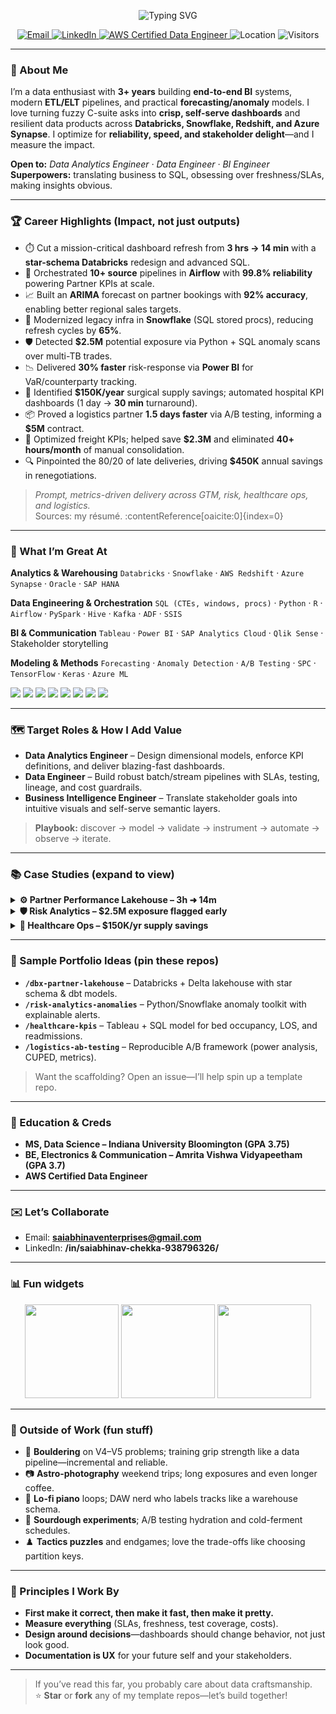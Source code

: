 

<!-- Header / Hero -->
<p align="center">
  <img src="https://readme-typing-svg.demolab.com?font=Inter&weight=700&size=28&pause=1200&center=true&vCenter=true&width=800&lines=Hi%2C+I'm+Saiabhinav+Chekka+%F0%9F%91%8B;Data+Analytics+Engineer+%7C+Data+Engineer+%7C+BI+Engineer;I+turn+raw+data+into+decisions+and+%24%24%24+impact" alt="Typing SVG" />
</p>

<p align="center">
  <a href="mailto:saiabhinaventerprises@gmail.com">
    <img alt="Email" src="https://img.shields.io/badge/Email-saiabhinaventerprises%40gmail.com-1a73e8?logo=gmail&logoColor=white">
  </a>
  <a href="https://www.linkedin.com/in/saiabhinav-chekka-938796326/">
    <img alt="LinkedIn" src="https://img.shields.io/badge/LinkedIn-Saiabhinav%20Chekka-0a66c2?logo=linkedin&logoColor=white">
  </a>
  <a href="https://www.credly.com/badges/f0e37018-865f-4ea2-b124-8294f152e0b5/public_url">
    <img alt="AWS Certified Data Engineer" src="https://img.shields.io/badge/AWS%20Certified-Data%20Engineer-ff9900?logo=amazonaws&logoColor=white">
  </a>
  <img alt="Location" src="https://img.shields.io/badge/USA-United%20States-2e7d32?logo=google-maps&logoColor=white">
  <img alt="Visitors" src="https://komarev.com/ghpvc/?username=schekka123&style=flat&color=grey">
</p>

---

### 🚀 About Me
I’m a data enthusiast with **3+ years** building **end-to-end BI** systems, modern **ETL/ELT** pipelines, and practical **forecasting/anomaly** models. I love turning fuzzy C-suite asks into **crisp, self-serve dashboards** and resilient data products across **Databricks, Snowflake, Redshift, and Azure Synapse**. I optimize for **reliability, speed, and stakeholder delight**—and I measure the impact.

**Open to:** *Data Analytics Engineer · Data Engineer · BI Engineer*  
**Superpowers:** translating business to SQL, obsessing over freshness/SLAs, making insights obvious.

---

### 🏆 Career Highlights (Impact, not just outputs)
- ⏱️ Cut a mission-critical dashboard refresh from **3 hrs → 14 min** with a **star-schema Databricks** redesign and advanced SQL.
- 🤖 Orchestrated **10+ source** pipelines in **Airflow** with **99.8% reliability** powering Partner KPIs at scale.
- 📈 Built an **ARIMA** forecast on partner bookings with **92% accuracy**, enabling better regional sales targets.
- 🧊 Modernized legacy infra in **Snowflake** (SQL stored procs), reducing refresh cycles by **65%**.
- 🛡️ Detected **$2.5M** potential exposure via Python + SQL anomaly scans over multi-TB trades.
- 📉 Delivered **30% faster** risk-response via **Power BI** for VaR/counterparty tracking.
- 🏥 Identified **$150K/year** surgical supply savings; automated hospital KPI dashboards (1 day → **30 min** turnaround).
- 📦 Proved a logistics partner **1.5 days faster** via A/B testing, informing a **$5M** contract.
- 🚚 Optimized freight KPIs; helped save **$2.3M** and eliminated **40+ hours/month** of manual consolidation.
- 🔍 Pinpointed the 80/20 of late deliveries, driving **$450K** annual savings in renegotiations.

> *Prompt, metrics-driven delivery across GTM, risk, healthcare ops, and logistics.*  
> Sources: my résumé. :contentReference[oaicite:0]{index=0}

---

### 🧩 What I’m Great At
**Analytics & Warehousing**
`Databricks` · `Snowflake` · `AWS Redshift` · `Azure Synapse` · `Oracle` · `SAP HANA`

**Data Engineering & Orchestration**
`SQL (CTEs, windows, procs)` · `Python` · `R` · `Airflow` · `PySpark` · `Hive` · `Kafka` · `ADF` · `SSIS`

**BI & Communication**
`Tableau` · `Power BI` · `SAP Analytics Cloud` · `Qlik Sense` · Stakeholder storytelling

**Modeling & Methods**
`Forecasting` · `Anomaly Detection` · `A/B Testing` · `SPC` · `TensorFlow` · `Keras` · `Azure ML`

<p>
  <img src="https://img.shields.io/badge/SQL-Expert-3a3a3a?logo=postgresql&logoColor=white" />
  <img src="https://img.shields.io/badge/Python-Advanced-3a3a3a?logo=python&logoColor=white" />
  <img src="https://img.shields.io/badge/R-Stat%20Modeling-3a3a3a?logo=r&logoColor=white" />
  <img src="https://img.shields.io/badge/Tableau-Dashboards-3a3a3a?logo=tableau&logoColor=white" />
  <img src="https://img.shields.io/badge/Power%20BI-Storytelling-3a3a3a?logo=powerbi&logoColor=white" />
  <img src="https://img.shields.io/badge/Airflow-Orchestration-3a3a3a?logo=apacheairflow&logoColor=white" />
  <img src="https://img.shields.io/badge/Databricks-Lakehouse-3a3a3a?logo=databricks&logoColor=white" />
  <img src="https://img.shields.io/badge/Snowflake-ELT-3a3a3a?logo=snowflake&logoColor=white" />
</p>

---

### 🗺️ Target Roles & How I Add Value
- **Data Analytics Engineer** – Design dimensional models, enforce KPI definitions, and deliver blazing-fast dashboards.
- **Data Engineer** – Build robust batch/stream pipelines with SLAs, testing, lineage, and cost guardrails.
- **Business Intelligence Engineer** – Translate stakeholder goals into intuitive visuals and self-serve semantic layers.

> **Playbook:** discover → model → validate → instrument → automate → observe → iterate.

---

### 📚 Case Studies (expand to view)
<details>
<summary><b>⚙️ Partner Performance Lakehouse – 3h ➜ 14m</b></summary>

- **Stack:** Databricks, Delta, SQL, Airflow, Tableau  
- **What changed:** rebuilt a tangled report into a **star schema** with conformed dims; introduced **incremental loads** and **Z-ordering**.  
- **Outcome:** refresh **~13× faster**, standardized **25+ KPIs**, enabled **self-serve** exploration for GTM leaders.
</details>

<details>
<summary><b>🛡️ Risk Analytics – $2.5M exposure flagged early</b></summary>

- **Stack:** Python (pandas), SQL, Snowflake, Power BI  
- **Approach:** anomaly scans, distribution shifts, and rule-based explainability for analyst review.  
- **Outcome:** accelerated risk response by **30%** and raised detection fidelity.
</details>

<details>
<summary><b>🏥 Healthcare Ops – $150K/yr supply savings</b></summary>

- **Stack:** Oracle SQL, Tableau  
- **Approach:** joined procurement & surgery logs; highlighted implant variance across surgeons.  
- **Outcome:** standardization plan saving **$150K**; dashboards now update in **30 min**.
</details>

---

### 🧪 Sample Portfolio Ideas (pin these repos)
- **`/dbx-partner-lakehouse`** – Databricks + Delta lakehouse with star schema & dbt models.
- **`/risk-analytics-anomalies`** – Python/Snowflake anomaly toolkit with explainable alerts.
- **`/healthcare-kpis`** – Tableau + SQL model for bed occupancy, LOS, and readmissions.
- **`/logistics-ab-testing`** – Reproducible A/B framework (power analysis, CUPED, metrics).

> Want the scaffolding? Open an issue—I’ll help spin up a template repo.

---

### 🧠 Education & Creds
- **MS, Data Science – Indiana University Bloomington (GPA 3.75)**  
- **BE, Electronics & Communication – Amrita Vishwa Vidyapeetham (GPA 3.7)**  
- **AWS Certified Data Engineer**  

---

### ✉️ Let’s Collaborate
- Email: **saiabhinaventerprises@gmail.com**  
- LinkedIn: **/in/saiabhinav-chekka-938796326/**

---

### 📊 Fun widgets
<p align="center">
  <!-- Replace with your username -->
  <img src="https://github-readme-stats.vercel.app/api?username=schekka123&show_icons=true&rank_icon=github&hide_border=true" height="150" />
  <img src="https://github-readme-streak-stats.herokuapp.com/?user=schekka123&hide_border=true" height="150" />
  <img src="https://github-readme-stats.vercel.app/api/top-langs/?username=schekka123&layout=compact&hide_border=true" height="150" />
</p>

---

### 🌱 Outside of Work (fun stuff)
- 🧗 **Bouldering** on V4–V5 problems; training grip strength like a data pipeline—incremental and reliable.  
- 📷 **Astro-photography** weekend trips; long exposures and even longer coffee.  
- 🎹 **Lo-fi piano** loops; DAW nerd who labels tracks like a warehouse schema.  
- 🧪 **Sourdough experiments**; A/B testing hydration and cold-ferment schedules.  
- ♟️ **Tactics puzzles** and endgames; love the trade-offs like choosing partition keys.  

---

### 🧭 Principles I Work By
- **First make it correct, then make it fast, then make it pretty.**  
- **Measure everything** (SLAs, freshness, test coverage, costs).  
- **Design around decisions**—dashboards should change behavior, not just look good.  
- **Documentation is UX** for your future self and your stakeholders.

---

> If you’ve read this far, you probably care about data craftsmanship.  
> ⭐ **Star** or **fork** any of my template repos—let’s build together!
